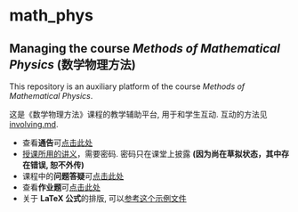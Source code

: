 # math_phys
## Managing the course *Methods of Mathematical Physics* (数学物理方法)

This repository is an auxiliary platform of the course *Methods of Mathematical
Physics*.

这是《数学物理方法》课程的教学辅助平台, 用于和学生互动.  互动的方法见
[involving.md](involving.md).

- 查看**通告**可[点击此处](announcement.md)
- [授课所用的讲义](methods_math_phys.pdf.zip)，需要密码.  密码只在课堂上披露 **(因为尚在草拟状态，其中存在错误, 恕不外传)**
- 课程中的**问题答疑**可[点击此处](questions.md)
- 查看**作业题**可[点击此处](exercises.md)
- 关于 **LaTeX 公式**的排版, 可以[参考这个示例文件](LaTeX-examples.md)
